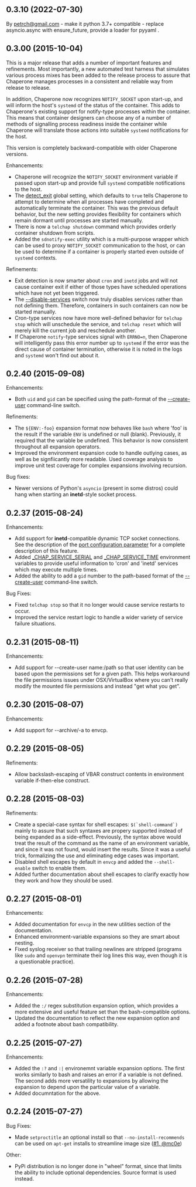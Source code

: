 ## 0.3.10 (2022-07-30)

By petrch@gmail.com - make it python 3.7+ compatible - replace asyncio.async with ensure_future, provide a loader for pyyaml . 

## 0.3.00 (2015-10-04)

This is a major release that adds a number of important features and refinements.   Most importantly, a new automated test harness that simulates various process mixes has been added to the release process to assure that Chaperone manages processes in a consistent and reliable way from release to release.

In addition, Chaperone now recognizes `NOTIFY_SOCKET` upon start-up, and will inform the host's `systemd` of the status of the container.   This adds to Chaperone's existing support for notify-type processes within the container.  This means that container designers can choose any of a number of methods of signalling process readiness inside the container while Chaperone will translate those actions into suitable `systemd` notifications for the host.

This version is completely backward-compatible with older Chaperone versions.

Enhancements:

- Chaperone will recognize the `NOTIFY_SOCKET` environment variable if passed upon start-up and provide full `systemd` compatible notifications to the host.
- The [detect_exit](http://garywiz.github.io/chaperone/ref/config-global.html#settings-detect-exit) global setting, which defaults to `true` tells Chaperone to attempt to determine when all processes have completed and automatically terminate the container.  This was the previous default behavior, but the new setting provides flexibility for containers which remain dormant until processes are started manually.
- There is now a `telchap shutdown` command which provides orderly container shutdown from scripts.
- Added the `sdnotify-exec` utility which is a multi-purpose wrapper which can be used to proxy `NOTIFY_SOCKET` communication to the host, or can be used to determine if a container is properly started even outside of `systemd` contexts.

Refinements:

- Exit detection is now smarter about `cron` and `inetd` jobs and will not cause container exit if either of those types have scheduled operations which have not yet been triggered.
- The [--disable-services](http://garywiz.github.io/chaperone/ref/command-line.html#option-disable-services) switch now truly disables services rather than not defining them.  Therefore, containers in such containers can now be started manually.
- Cron-type services now have more well-defined behavior for `telchap stop` which will unschedule the service, and `telchap reset` which will merely kill the current job and reschedule another.
- If Chaperone `notify`-type services signal with `ERRNO=n`, then Chaperone will intelligently pass this error number up to `systemd` if the error was the direct cause of container termination, otherwise it is noted in the logs and `systemd` won't find out about it.

## 0.2.40 (2015-09-08)

Enhancements:

- Both `uid` and `gid` can be specified using the path-format of the [--create-user](http://garywiz.github.io/chaperone/ref/command-line.html#option-create-user) command-line switch.

Refinements:

- The `${ENV:-foo}` expansion format now behaves like `bash` where 'foo' is the result if the variable `ENV` is undefined or null (blank).  Previously, it required that the variable be undefined.  This behavior is now consistent throughout all expansion operators.
- Improved the environment expansion code to handle outlying cases, as well as be signfiicantly more readable.  Used coverage analysis to improve unit test coverage for complex expansions involving recursion.

Bug fixes:

- Newer versions of Python's `asyncio` (present in some distros) could hang when starting an **inetd**-style socket process.

## 0.2.37 (2015-08-24)

Enhancements:

- Add support for **inetd**-compatible dynamic TCP socket connections.  See the description of the [port configuration parameter](http://garywiz.github.io/chaperone/ref/config-service.html#service-port) for a complete description of this feature.
- Added [_CHAP_SERVICE_SERIAL](http://garywiz.github.io/chaperone/ref/env.html#env-chap-service-serial) and [_CHAP_SERVICE_TIME](http://garywiz.github.io/chaperone/ref/env.html#env-chap-service-time) environment variables to provide useful information to 'cron' and 'inetd' services which may execute multiple times.
- Added the ability to add a `gid` number to the path-based format of the [--create-user](http://garywiz.github.io/chaperone/ref/command-line.html#option-create-user) command-line switch.

Bug Fixes:

- Fixed `telchap stop` so that it no longer would cause service restarts to occur.
- Improved the service restart logic to handle a wider variety of service failure situations.

## 0.2.31 (2015-08-11)

Enhancements:

- Add support for --create-user name:/path so that user identity can be based upon
  the permissions set for a given path.  This helps workaround the file permissions
  issues under OSX/VirtualBox where you can't really modify the mounted file
  permissions and instead "get what you get".

## 0.2.30 (2015-08-07)

Enhancements:

- Add support for --archive/-a to envcp.

## 0.2.29 (2015-08-05)

Refinements:

- Allow backslash-escaping of VBAR construct contents in environment variable
  if-then-else construct.

## 0.2.28 (2015-08-03)

Refinements:

- Create a special-case syntax for shell escapes: ``$(`shell-command`)`` mainly to
  assure that such syntaxes are propery supported instead of being expanded as a
  side-effect.  Previously, the syntax above would treat the result of the command
  as the name of an environment variable, and since it was not found, would insert
  the results.   Since it was a useful trick, formalizing the use and eliminating
  edge cases was important.
- Disabled shell escapes by default in ``envcp`` and added the ``--shell-enable``
  switch to enable them.
- Added further documentation about shell escapes to clarify exactly how they
  work and how they should be used.

## 0.2.27 (2015-08-01)

Enhancements:

- Added documentation for ``envcp`` in the new utilities section of the documentation.
- Enhanced environment-variable expansions so they are smart about nesting.
- Fixed syslog receiver so that trailing newlines are stripped (programs like ``sudo``
  and ``openvpn`` terminate their log lines this way, even though it is a questionable
  practice).

## 0.2.26 (2015-07-28)

Enhancements:

- Added the ``:/`` regex substitution expansion option, which provides a more extensive and useful
  feature set than the bash-compatible options.
- Updated the documentation to reflect the new expansion option and added a footnote about
  bash compatibility.

## 0.2.25 (2015-07-27)

Enhancements:

 - Added the ``:?`` and ``:|`` environemnt variable expansion options.  The first works similarly
   to bash and raises an error if a variable is not defined.  The second adds more versatility to
   expansions by allowing the expansion to depend upon the particular value of a variable.
-  Added documntation for the above.

## 0.2.24 (2015-07-27)

Bug Fixes:

 - Made `setproctitle` an optional install so that `--no-install-recommends` can be used
   on `apt-get` installs to streamline image size ([#1, @mc0e](https://github.com/garywiz/chaperone/issues/1))

Other:

 - PyPi distribution is no longer done in "wheel" format, since that limits the ability
   to include optional dependencies.  Source format is used instead.
